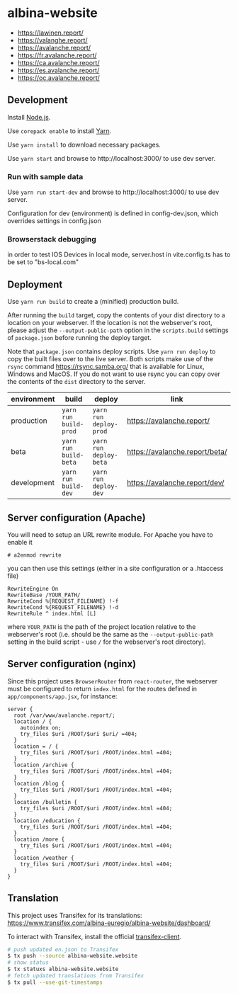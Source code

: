 # albina-website

- https://lawinen.report/
- https://valanghe.report/
- https://avalanche.report/
- https://fr.avalanche.report/
- https://ca.avalanche.report/
- https://es.avalanche.report/
- https://oc.avalanche.report/

## Development

Install [Node.js](https://nodejs.org/en).

Use `corepack enable` to install [Yarn](https://yarnpkg.com/).

Use `yarn install` to download necessary packages.

Use `yarn start` and browse to http://localhost:3000/ to use dev server.

### Run with sample data

Use `yarn run start-dev` and browse to http://localhost:3000/ to use dev server.

Configuration for dev (environment) is defined in config-dev.json, which overrides settings in config.json

### Browserstack debugging

in order to test IOS Devices in local mode, server.host in vite.config.ts has to be set to "bs-local.com"

## Deployment

Use `yarn run build` to create a (minified) production build.

After running the `build` target, copy the contents of your dist directory to
a location on your webserver. If the location is not the webserver's root,
please adjust the `--output-public-path` option in the `scripts.build` settings
of `package.json` before running the deploy target.

Note that `package.json` contains deploy scripts.
Use `yarn run deploy` to copy the built files over to the live server.
Both scripts make use of the `rsync` command https://rsync.samba.org/
that is available for Linux, Windows and MacOS. If you do not want to use rsync
you can copy over the contents of the `dist` directory to the server.

| environment | build                 | deploy                 | link                           |
| ----------- | --------------------- | ---------------------- | ------------------------------ |
| production  | `yarn run build-prod` | `yarn run deploy-prod` | https://avalanche.report/      |
| beta        | `yarn run build-beta` | `yarn run deploy-beta` | https://avalanche.report/beta/ |
| development | `yarn run build-dev`  | `yarn run deploy-dev`  | https://avalanche.report/dev/  |

## Server configuration (Apache)

You will need to setup an URL rewrite module. For Apache you have to enable it

```
# a2enmod rewrite
```

you can then use this settings (either in a site configuration or a .htaccess file)

```
RewriteEngine On
RewriteBase /YOUR_PATH/
RewriteCond %{REQUEST_FILENAME} !-f
RewriteCond %{REQUEST_FILENAME} !-d
RewriteRule ^ index.html [L]
```

where `YOUR_PATH` is the path of the project location relative to the webserver's
root (i.e. should be the same as the `--output-public-path` setting in the
build script - use `/` for the webserver's root directory).

## Server configuration (nginx)

Since this project uses `BrowserRouter` from `react-router`, the webserver must be configured to return `index.html` for the routes defined in `app/components/app.jsx`, for instance:

```
server {
  root /var/www/avalanche.report/;
  location / {
    autoindex on;
    try_files $uri /ROOT/$uri $uri/ =404;
  }
  location = / {
    try_files $uri /ROOT/$uri /ROOT/index.html =404;
  }
  location /archive {
    try_files $uri /ROOT/$uri /ROOT/index.html =404;
  }
  location /blog {
    try_files $uri /ROOT/$uri /ROOT/index.html =404;
  }
  location /bulletin {
    try_files $uri /ROOT/$uri /ROOT/index.html =404;
  }
  location /education {
    try_files $uri /ROOT/$uri /ROOT/index.html =404;
  }
  location /more {
    try_files $uri /ROOT/$uri /ROOT/index.html =404;
  }
  location /weather {
    try_files $uri /ROOT/$uri /ROOT/index.html =404;
  }
}
```

## Translation

This project uses Transifex for its translations: https://www.transifex.com/albina-euregio/albina-website/dashboard/

To interact with Transifex, install the official [transifex-client](https://github.com/transifex/transifex-client/).

```sh
# push updated en.json to Transifex
$ tx push --source albina-website.website
# show status
$ tx statuxs albina-website.website
# fetch updated translations from Transifex
$ tx pull --use-git-timestamps
```
